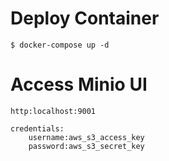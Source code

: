 # Deploy Container
    $ docker-compose up -d

# Access Minio UI
    http:localhost:9001

    credentials:
        username:aws_s3_access_key
        password:aws_s3_secret_key